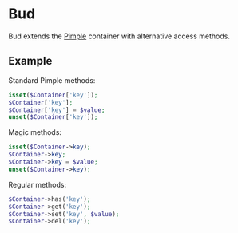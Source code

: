 Bud
===

Bud extends the [Pimple](https://github.com/fabpot/Pimple) container with alternative access methods.

Example
-------

Standard Pimple methods:

```php
isset($Container['key']);
$Container['key'];
$Container['key'] = $value;
unset($Container['key']);
```

Magic methods:

```php
isset($Container->key);
$Container->key;
$Container->key = $value;
unset($Container->key);
```

Regular methods:

```php
$Container->has('key');
$Container->get('key');
$Container->set('key', $value);
$Container->del('key');
```
